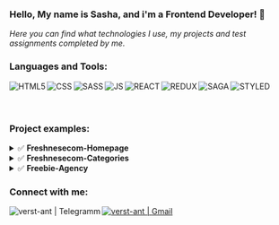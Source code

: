 ### Hello, My name is Sasha, and i'm a Frontend Developer! 👋
*Here you can find what technologies I use, my projects and test assignments completed by me.*

### Languages and Tools:

<div>
<img align="left" alt="HTML5"   src="https://raw.githubusercontent.com/verst-ant/verst-ant/master/icons/html5.png" />
<img align="left" alt="CSS" src="https://raw.githubusercontent.com/verst-ant/verst-ant/master/icons/css.png" />
<img align="left" alt="SASS"   src="https://raw.githubusercontent.com/verst-ant/verst-ant/master/icons/sass.png" />
<img align="left" alt="JS"   src="https://raw.githubusercontent.com/verst-ant/verst-ant/master/icons/js.png" />
<img align="left" alt="REACT"   src="https://raw.githubusercontent.com/verst-ant/verst-ant/master/icons/react.png" />
<img align="left" alt="REDUX"   src="https://raw.githubusercontent.com/verst-ant/verst-ant/master/icons/redux.png" />
<img align="left" alt="SAGA"   src="https://raw.githubusercontent.com/verst-ant/verst-ant/master/icons/saga.png" />
<img align="left" alt="STYLED"   src="https://raw.githubusercontent.com/verst-ant/verst-ant/master/icons/styled.png" />
</div>
  <br/>
  <br/>
    <br/>

### Project examples:

<details>
  <summary>✅ <b>Freshnesecom-Homepage</b> </summary>
  <br/>
  <a href="https://github.com/verst-ant/Freshnesecom-Homepage">📘<b>  Repository Link </b></a>
  <br/>
  <a href="https://verst-ant.github.io/Freshnesecom-Homepage/">📙 <b> Github pages </b></a>
  <br/>
  <a href="https://www.figma.com/file/1PGSbfvK9aqGqMlN1utBRD/Figma---eCommerce-template?node-id=2%3A1713">📃 <b>Figma design layout </b></a>
  <br/>
  <br/>
 ###### Working moments:
    <br/>
    - [x] Modal busket
    <br/>
    - [x] Slider (Swiper)
    <br/>
    Product card
    <br/>
    JS actions: menu, busket, select, btns, tags
  <br/>

</details>
<details>
  <summary>✅ <b>Freshnesecom-Categories</b> </summary>
  <br/>
  <a href="https://github.com/verst-ant/Freshnesecom-Categories">📘<b>  Repository Link </b></a>
  <br/>
  <a href="https://verst-ant.github.io/Freshnesecom-Categories/">📙 <b> Github pages </b></a>
  <br/>
  <a href="https://www.figma.com/file/1PGSbfvK9aqGqMlN1utBRD/Figma---eCommerce-template?node-id=2%3A1713">📃 <b>Figma design layout </b></a>
  <br/>
  <br/>
 **Working moments**:
    <br/>
    Modal busket
    <br/>
    Filter products
    <br/>
    View product card (Grid/List)
    <br/>
    JS actions: tag, filter btn, view cards(grid/list), resize view cards
  <br/>

</details>
<details>
  <summary>✅ <b>Freebie-Agency </b> </summary>
  <br/>
  <a href="https://github.com/verst-ant/Agency">📘<b>  Repository Link </b></a>
  <br/>
  <a href="https://verst-ant.github.io/Agency/">📙 <b> Github pages </b></a>
  <br/>
  <a href="https://www.figma.com/file/fn7TA4MCrTj7Ad2dAPja7Q/Freebie-Agency?node-id=0%3A1">📃 <b>Figma design layout </b></a>
  <br/>
  <br/>
  *Working moments*:
    <br/>
    3 sliders (Swiper)
    <br/>
    Adaptive Grid (5/11)
    <br/>
    Image gallery with filter
  <br/>

</details>

### Connect with me:


[<img align="left" alt="verst-ant | Telegramm" src="https://raw.githubusercontent.com/verst-ant/verst-ant/master/icons/tele.png" />][telegram]
[<img alt="verst-ant | Gmail" src="https://raw.githubusercontent.com/verst-ant/verst-ant/master/icons/gmail.png" />][mail]
  
[telegram]: https://t.me/verstantJob
[mail]: mailto:verstantJob@gmail.com
